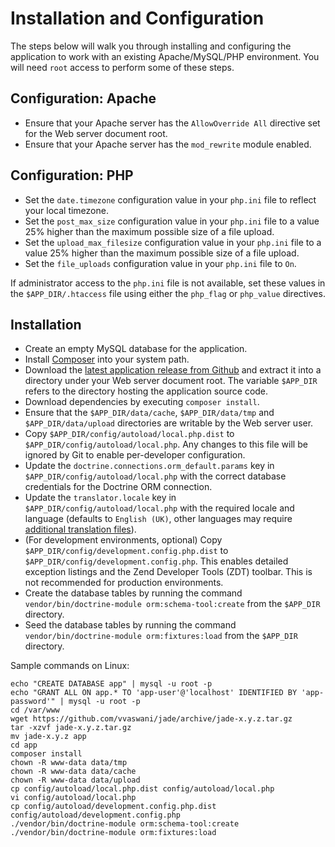 # Installation and Configuration

The steps below will walk you through installing and configuring the application to work with an existing Apache/MySQL/PHP environment. You will need `root` access to perform some of these steps.

## Configuration: Apache

* Ensure that your Apache server has the `AllowOverride All` directive set for the Web server document root.
* Ensure that your Apache server has the `mod_rewrite` module enabled.

## Configuration: PHP

* Set the `date.timezone` configuration value in your `php.ini` file to reflect your local timezone.
* Set the `post_max_size` configuration value in your `php.ini` file to a value 25% higher than the maximum possible size of a file upload.
* Set the `upload_max_filesize` configuration value in your `php.ini` file to a value 25% higher than the maximum possible size of a file upload.
* Set the `file_uploads` configuration value in your `php.ini` file to `On`.

If administrator access to the `php.ini` file is not available, set these values in the `$APP_DIR/.htaccess` file using either the `php_flag` or `php_value` directives.

## Installation

* Create an empty MySQL database for the application.
* Install [Composer](http://getcomposer.org/) into your system path.
* Download the [latest application release from Github](https://github.com/vvaswani/jade/releases) and extract it into a directory under your Web server document root. The variable `$APP_DIR` refers to the directory hosting the application source code.
* Download dependencies by executing `composer install`.
* Ensure that the `$APP_DIR/data/cache`, `$APP_DIR/data/tmp` and `$APP_DIR/data/upload` directories are writable by the Web server user.
* Copy `$APP_DIR/config/autoload/local.php.dist` to `$APP_DIR/config/autoload/local.php`. Any changes to this file will be ignored by Git to enable per-developer configuration.
* Update the `doctrine.connections.orm_default.params` key in `$APP_DIR/config/autoload/local.php` with the correct database credentials for the Doctrine ORM connection.
* Update the `translator.locale` key in `$APP_DIR/config/autoload/local.php` with the required locale and language (defaults to `English (UK)`, other languages may require [additional translation files](docs/LOCALIZATION.md)).
* (For development environments, optional) Copy `$APP_DIR/config/development.config.php.dist` to `$APP_DIR/config/development.config.php`. This enables detailed exception listings and the Zend Developer Tools (ZDT) toolbar. This is not recommended for production environments.
* Create the database tables by running the command `vendor/bin/doctrine-module orm:schema-tool:create` from the `$APP_DIR` directory.
* Seed the database tables by running the command `vendor/bin/doctrine-module orm:fixtures:load` from the `$APP_DIR` directory.

Sample commands on Linux:

    echo "CREATE DATABASE app" | mysql -u root -p
    echo "GRANT ALL ON app.* TO 'app-user'@'localhost' IDENTIFIED BY 'app-password'" | mysql -u root -p
    cd /var/www
    wget https://github.com/vvaswani/jade/archive/jade-x.y.z.tar.gz
    tar -xzvf jade-x.y.z.tar.gz
    mv jade-x.y.z app
    cd app
    composer install
    chown -R www-data data/tmp
    chown -R www-data data/cache
    chown -R www-data data/upload
    cp config/autoload/local.php.dist config/autoload/local.php
    vi config/autoload/local.php
    cp config/autoload/development.config.php.dist config/autoload/development.config.php
    ./vendor/bin/doctrine-module orm:schema-tool:create
    ./vendor/bin/doctrine-module orm:fixtures:load